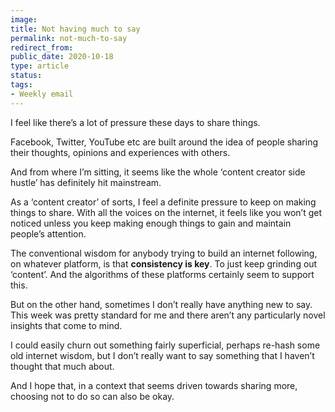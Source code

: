 ```yaml
---
image: 
title: Not having much to say
permalink: not-much-to-say
redirect_from: 
public_date: 2020-10-18
type: article
status: 
tags:
- Weekly email
---
```



I feel like there’s a lot of pressure these days to share things.

Facebook, Twitter, YouTube etc are built around the idea of people sharing their thoughts, opinions and experiences with others.

And from where I’m sitting, it seems like the whole ‘content creator side hustle’ has definitely hit mainstream.

As a ‘content creator’ of sorts, I feel a definite pressure to keep on making things to share. With all the voices on the internet, it feels like you won’t get noticed unless you keep making enough things to gain and maintain people’s attention.

The conventional wisdom for anybody trying to build an internet following, on whatever platform, is that **consistency is key**. To just keep grinding out ‘content’. And the algorithms of these platforms certainly seem to support this.

But on the other hand, sometimes I don’t really have anything new to say. This week was pretty standard for me and there aren’t any particularly novel insights that come to mind.

I could easily churn out something fairly superficial, perhaps re-hash some old internet wisdom, but I don’t really want to say something that I haven’t thought that much about.

And I hope that, in a context that seems driven towards sharing more, choosing not to do so can also be okay.